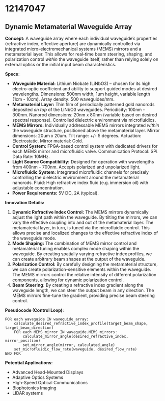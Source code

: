 # 12147047

## Dynamic Metamaterial Waveguide Array

**Concept:** A waveguide array where each individual waveguide’s properties (refractive index, effective aperture) are dynamically controlled via integrated micro-electromechanical systems (MEMS) mirrors and a metamaterial layer. This allows for real-time beam steering, shaping, and polarization control *within* the waveguide itself, rather than relying solely on external optics or the initial input beam characteristics.

**Specs:**

*   **Waveguide Material:** Lithium Niobate (LiNbO3) – chosen for its high electro-optic coefficient and ability to support guided modes at desired wavelengths.  Dimensions: 500nm width, 1um height, variable length (1cm - 10cm).  Array density: 500 waveguides/mm.
*   **Metamaterial Layer:** Thin film of periodically patterned gold nanorods deposited *on top* of the LiNbO3 waveguides.  Periodicity: 100nm - 300nm.  Nanorod dimensions: 20nm x 80nm (variable based on desired spectral response). Controlled dielectric environment via microfluidics.
*   **MEMS Mirrors:** Individually addressable MEMS mirrors integrated *within* the waveguide structure, positioned above the metamaterial layer. Mirror dimensions: 20um x 20um.  Tilt range: +/- 5 degrees.  Actuation: Electrostatic.  Mirror material: Gold.
*   **Control System:** FPGA-based control system with dedicated drivers for each MEMS mirror and microfluidic valve.  Communication Protocol: SPI.  Data Rate: 10MHz.
*   **Light Source Compatibility:** Designed for operation with wavelengths from 400nm – 700nm. Accepts polarized and unpolarized light.
*   **Microfluidic System:** Integrated microfluidic channels for precisely controlling the dielectric environment around the metamaterial nanorods.  Fluid: High refractive index fluid (e.g. immersion oil) with adjustable concentration.
*   **Power Requirements:** 5V DC, 2A (typical).

**Innovation Details:**

1.  **Dynamic Refractive Index Control:** The MEMS mirrors dynamically adjust the light path within the waveguide. By tilting the mirrors, we can vary the effective coupling into and out of the metamaterial layer.  The metamaterial layer, in turn, is tuned via the microfluidic control. This allows precise and localized changes to the effective refractive index of the waveguide mode.
2.  **Mode Shaping:** The combination of MEMS mirror control and metamaterial tuning enables complex mode shaping within the waveguide. By creating spatially varying refractive index profiles, we can create arbitrary beam shapes at the output of the waveguide.
3.  **Polarization Control:** By carefully designing the metamaterial structure, we can create polarization-sensitive elements within the waveguide. The MEMS mirrors control the relative intensity of different polarization components, allowing for dynamic polarization control.
4.  **Beam Steering:** By creating a refractive index gradient along the waveguide length, we can steer the output beam in any direction. The MEMS mirrors fine-tune the gradient, providing precise beam steering control.

**Pseudocode (Control Loop):**

```
FOR each waveguide IN waveguide_array:
    calculate_desired_refractive_index_profile(target_beam_shape, target_beam_direction)
    FOR each MEMS_mirror IN waveguide.MEMS_mirrors:
        calculate_mirror_angle(desired_refractive_index, mirror_position)
        set_mirror_angle(mirror, calculated_angle)
    set_microfluidic_flow_rate(waveguide, desired_flow_rate)
END FOR
```

**Potential Applications:**

*   Advanced Head-Mounted Displays
*   Adaptive Optics Systems
*   High-Speed Optical Communications
*   Biophotonics Imaging
*   LIDAR systems